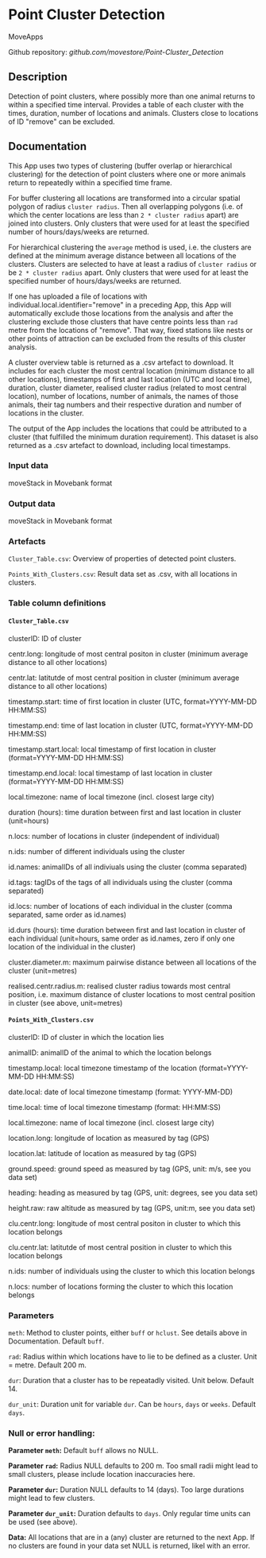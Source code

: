 # Point Cluster Detection

MoveApps

Github repository: *github.com/movestore/Point-Cluster_Detection*

## Description
Detection of point clusters, where possibly more than one animal returns to within a specified time interval. Provides a table of each cluster with the times, duration, number of locations and animals. Clusters close to locations of ID "remove" can be excluded.

## Documentation
This App uses two types of clustering (buffer overlap or hierarchical clustering) for the detection of point clusters where one or more animals return to repeatedly within a specified time frame. 

For buffer clustering all locations are transformed into a circular spatial polygon of radius `cluster radius`. Then all overlapping polygons (i.e. of which the center locations are less than `2 * cluster radius` apart) are joined into clusters. Only clusters that were used for at least the specified number of hours/days/weeks are returned.

For hierarchical clustering the `average` method is used, i.e. the clusters are defined at the minimum average distance between all locations of the clusters. Clusters are selected to have at least a radius of `cluster radius` or be `2 * cluster radius` apart. Only clusters that were used for at least the specified number of hours/days/weeks are returned.

If one has uploaded a file of locations with individual.local.identifier="remove" in a preceding App, this App will automatically exclude those locations from the analysis and after the clustering exclude those clusters that have centre points less than `rad` metre from the locations of "remove". That way, fixed stations like nests or other points of attraction can be excluded from the results of this cluster analysis.

A cluster overview table is returned as a .csv artefact to download. It includes for each cluster the most central location (minimum distance to all other locations), timestamps of first and last location (UTC and local time), duration, cluster diameter, realised cluster radius (related to most central location), number of locations, number of animals, the names of those animals, their tag numbers and their respective duration and number of locations in the cluster.

The output of the App includes the locations that could be attributed to a cluster (that fulfilled the minimum duration requirement). This dataset is also returned as a .csv artefact to download, including local timestamps.

### Input data
moveStack in Movebank format

### Output data
moveStack in Movebank format


### Artefacts
`Cluster_Table.csv`: Overview of properties of detected point clusters.

`Points_With_Clusters.csv`: Result data set as .csv, with all locations in clusters.

### Table column definitions

#### `Cluster_Table.csv`

clusterID:				ID of cluster

centr.long:				longitude of most central positon in cluster (minimum average distance to all other locations)

centr.lat:				latitutde of most central position in cluster (minimum average distance to all other locations)

timestamp.start:			time of first location in cluster (UTC, format=YYYY-MM-DD HH:MM:SS)

timestamp.end:			time of last location in cluster (UTC, format=YYYY-MM-DD HH:MM:SS)

timestamp.start.local:	local timestamp of first location in cluster (format=YYYY-MM-DD HH:MM:SS)

timestamp.end.local:		local timestamp of last location in cluster (format=YYYY-MM-DD HH:MM:SS)

local.timezone:			name of local timezone (incl. closest large city)

duration (hours):		time duration between first and last location in cluster (unit=hours)

n.locs:					number of locations in cluster (independent of individual)

n.ids:					number of different individuals using the cluster

id.names:				animalIDs of all indiviuals using the cluster (comma separated)

id.tags:					tagIDs of the tags of all individuals using the cluster (comma separated)

id.locs:					number of locations of each individual in the cluster (comma separated, same order as id.names)

id.durs (hours):			time duration between first and last location in cluster of each individual (unit=hours, same order as id.names, zero if only one location of the individual in the cluster)

cluster.diameter.m:		maximum pairwise distance between all locations of the cluster (unit=metres)

realised.centr.radius.m:	realised cluster radius towards most central position, i.e. maximum distance of cluster locations to most central position in cluster (see above, unit=metres)

#### `Points_With_Clusters.csv`

clusterID:			ID of cluster in which the location lies

animalID:			animalID of the animal to which the location belongs

timestamp.local:	local timezone timestamp of the location (format=YYYY-MM-DD HH:MM:SS)

date.local:			date of local timezone timestamp (format: YYYY-MM-DD)

time.local:			time of local timezone timestamp (format: HH:MM:SS)

local.timezone:		name of local timezone (incl. closest large city)

location.long:		longitude of location as measured by tag (GPS)

location.lat:		latitude of location as measured by tag (GPS)

ground.speed:		ground speed as measured by tag (GPS, unit: m/s, see you data set)

heading:			heading as measured by tag (GPS, unit: degrees, see you data set)

height.raw:			raw altitude as measured by tag (GPS, unit:m, see you data set)

clu.centr.long:		longitude of most central positon in cluster  to which this location belongs

clu.centr.lat:		latitutde of most central position in cluster to which this location belongs

n.ids:				number of individuals using the cluster to which this location belongs

n.locs:				number of locations forming the cluster to which this location belongs


### Parameters 
`meth`: Method to cluster points, either `buff` or `hclust`. See details above in Documentation. Default `buff`.

`rad`: Radius within which locations have to lie to be defined as a cluster. Unit = metre. Default 200 m.

`dur`: Duration that a cluster has to be repeatadly visited. Unit below. Default 14.

`dur_unit`: Duration unit for variable `dur`. Can be `hours`, `days` or `weeks`. Default `days`.

### Null or error handling:
**Parameter `meth`:** Default `buff` allows no NULL.

**Parameter `rad`:** Radius NULL defaults to 200 m. Too small radii might lead to small clusters, please include location inaccuracies here.

**Parameter `dur`:** Duration NULL defaults to 14 (days). Too large durations might lead to few clusters.

**Parameter `dur_unit`:** Duration defaults to `days`. Only regular time units can be used (see above).

**Data:** All locations that are in a (any) cluster are returned to the next App. If no clusters are found in your data set NULL is returned, likel with an error.
